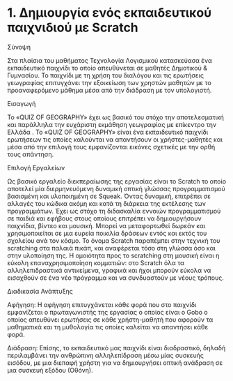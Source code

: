 <h1>1. Δημιουργία ενός εκπαιδευτικού παιχνιδιού με Scratch</h1>

 Σύνοψη

Στα πλαίσια του μαθήματος Τεχνολογία Λογισμικού κατασκεύασα ένα εκπαιδευτικό παιχνίδι το οποίο απευθύνεται σε μαθητές  Δημοτικού & Γυμνασίου. Το παιχνίδι με τη χρήση του διαλόγου και τις ερωτήσεις γεωγραφίας επιτυγχάνει την εξοικείωση των χρηστών μαθητών   με τo προαναφερόμενο μάθημα μέσα από την διάδραση με τον υπολογιστή. 

Εισαγωγή

Το «QUIZ OF GEOGRAPHY» έχει ως βασικό του στόχο την αποτελεσματική και παράλληλα την ευχάριστη εκμάθηση γεωγραφίας με επίκεντρο την Ελλάδα . Το «QUIZ OF GEOGRAPHY» είναι ένα εκπαιδευτικό παιχνίδι ερωτήσεων τις οποίες καλούνται να απαντήσουν οι χρήστες-μαθητές και μέσα από την επιλογή τους εμφανίζονται εικόνες σχετικές με την ορθή τους απάντηση.

Επιλογή Εργαλείων 

Ως βασικό εργαλείο διεκπεραίωσης της εργασίας είναι το Scratch το οποίο αποτελεί μία  διερμηνευόμενη δυναμική οπτική γλώσσας προγραμματισμού  βασισμένη και υλοποιημένη σε Squeak. Όντας δυναμική, επιτρέπει σε αλλαγές του κώδικα ακόμη και κατά τη διάρκεια της εκτέλεσης των προγραμμάτων. Έχει ως στόχο τη διδασκαλία εννοιών προγραμματισμού σε παιδιά και εφήβους στους οποίους επιτρέπει να δημιουργήσουν παιχνίδια, βίντεο και μουσική. Μπορεί να μεταφορτωθεί δωρεάν και χρησιμοποιείται σε μια ευρεία ποικιλία δράσεων εντός και εκτός του σχολείου ανά τον κόσμο. Το όνομα Scratch παραπέμπει στην τεχνική του scratching στα παλαιά πικάπ, και αναφέρεται τόσο στη γλώσσα όσο και στην υλοποίηση της. Η ομοιότητα προς το scratching στη μουσική είναι η εύκολη επαναχρησιμοποίηση κομματιών: στο Scratch όλα τα αλληλεπιδραστικά αντικείμενα, γραφικά και ήχοι μπορούν εύκολα να εισαχθούν σε ένα νέο πρόγραμμα και να συνδυαστούν με νέους τρόπους. 


Διαδικασία Ανάπτυξης

Αφήγηση: Η αφήγηση επιτυγχάνεται κάθε φορά που στο παιχνίδι εμφανίζεται ο πρωταγωνιστής της εργασίας ο οποίος είναι ο Gobo ο οποίος απευθύνει ερωτήσεις σε κάθε χρήστη-μαθητή που αφορούν τα μαθηματικά και τη μυθολογία τις οποίες καλείται να απαντήσει κάθε φορά.

Διάδραση: Επίσης, το εκπαιδευτικό μας παιχνίδι είναι διαδραστικό,  δηλαδή περιλαμβάνει την ανθρώπινη αλληλεπίδραση μέσω μίας συσκευής εισόδου, με μια διεπαφή χρήστη για να δημιουργήσει οπτική ανάδραση σε μια συσκευή εξόδου (Οθόνη).

